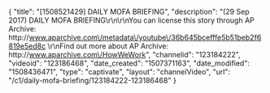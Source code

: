 {
    "title": "[1508521429] DAILY MOFA BRIEFING",
    "description": "(29 Sep 2017) DAILY MOFA BRIEFING\r\n\r\nYou can license this story through AP Archive: http:\/\/www.aparchive.com\/metadata\/youtube\/36b645bcefffe5b51beb2f6819e5ed8c \r\nFind out more about AP Archive: http:\/\/www.aparchive.com\/HowWeWork",
    "channelid": "123184222",
    "videoid": "123186468",
    "date_created": "1507371163",
    "date_modified": "1508436471",
    "type": "captivate",
    "layout": "channelVideo",
    "url": "\/c1\/daily-mofa-briefing\/123184222-123186468"
}